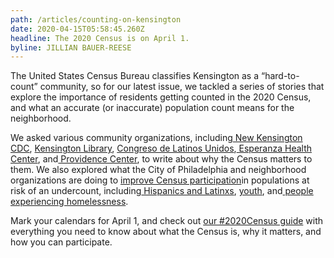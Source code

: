 ```yaml
---
path: /articles/counting-on-kensington
date: 2020-04-15T05:58:45.260Z
headline: The 2020 Census is on April 1.
byline: JILLIAN BAUER-REESE
---
```

The United States Census Bureau classifies Kensington as a “hard-to-count” community, so for our latest issue, we tackled a series of stories that explore the importance of residents getting counted in the 2020 Census, and what an accurate (or inaccurate) population count means for the neighborhood.

We asked various community organizations, including[ New Kensington CDC](https://kensingtonvoice.com/en/nkcdc-2020-census/), [Kensington Library](https://kensingtonvoice.com/en/kensington-library-2020-census/), [Congreso de Latinos Unidos](https://kensingtonvoice.com/en/congreso-de-latinos-unidos-2020-census/),[ Esperanza Health Center](https://kensingtonvoice.com/en/esperanza-health-center-2020-census/), and[ Providence Center](https://kensingtonvoice.com/en/providence-center-2020-census/), to write about why the Census matters to them. We also explored what the City of Philadelphia and neighborhood organizations are doing to [improve Census participation](https://kensingtonvoice.com/en/kensington-at-risk-census-undercount/)in populations at risk of an undercount, including[ Hispanics and Latinxs](https://kensingtonvoice.com/en/how-city-kensington-community-fix-hispanic-undercount/), [youth](https://kensingtonvoice.com/en/heres-how-phillys-tackling-youth-undercounts-ahead-of-the-2020-census/), and[ people experiencing homelessness](https://kensingtonvoice.com/en/how-will-the-2020-census-count-people-experiencing-homelessness/).

Mark your calendars for April 1, and check out [our #2020Census guide](https://kensingtonvoice.com/en/2020-census-guide-kensington/) with everything you need to know about what the Census is, why it matters, and how you can participate.